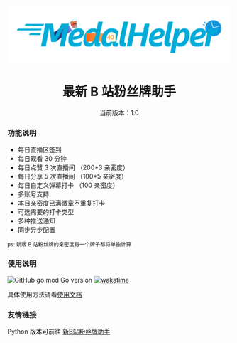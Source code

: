 <p align="center">
  <img src="image/logo.png" width="800" alt="">
</p>
<div align="center">
  <h1> 最新 B 站粉丝牌助手</h1>
  <p>当前版本：1.0</p>
</div>

### 功能说明

- 每日直播区签到
- 每日观看 30 分钟
- 每日点赞 3 次直播间 （200\*3 亲密度）
- 每日分享 5 次直播间 （100\*5 亲密度）
- 每日自定义弹幕打卡 （100 亲密度）
- 多账号支持
- 本日亲密度已满徽章不重复打卡
- 可选需要的打卡类型
- 多种推送通知
- 同步异步配置

<small>ps: 新版 B 站粉丝牌的亲密度每一个牌子都将单独计算  </small>

### 使用说明

![GitHub go.mod Go version](https://img.shields.io/github/go-mod/go-version/ThreeCatsLoveFish/MedalHelper)
[![wakatime](https://wakatime.com/badge/github/ThreeCatsLoveFish/MedalHelper.svg)](https://wakatime.com/badge/github/ThreeCatsLoveFish/MedalHelper)

具体使用方法请看[使用文档](Usage.md)

### 友情链接

Python 版本可前往 [新B站粉丝牌助手](https://github.com/XiaoMiku01/fansMedalHelper)
